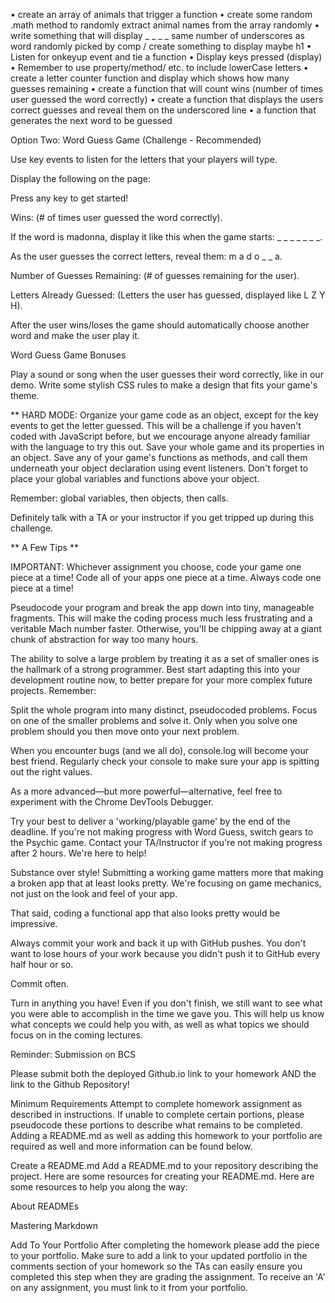 • create an array of animals that trigger a function
• create some random .math method to randomly extract animal names from the array randomly
• write something that will display _ _ _ _  same number of underscores as word randomly    picked by comp / create something to display maybe h1
• Listen for onkeyup event and tie a function 
• Display keys pressed (display)
• Remember to use property/method/ etc. to include lowerCase letters
• create a letter counter function and display which shows how many guesses remaining
• create a function that will count wins (number of times user guessed the word correctly)
• create a function that displays the users correct guesses and reveal them on the          underscored line
• a function that generates the next word to be guessed


Option Two: Word Guess Game (Challenge - Recommended)



Use key events to listen for the letters that your players will type.


Display the following on the page:


Press any key to get started!


Wins: (# of times user guessed the word correctly).


If the word is madonna, display it like this when the game starts: _ _ _ _ _ _ _.


As the user guesses the correct letters, reveal them: m a d o _ _ a.

Number of Guesses Remaining: (# of guesses remaining for the user).


Letters Already Guessed: (Letters the user has guessed, displayed like L Z Y H).

After the user wins/loses the game should automatically choose another word and make the user play it.

Word Guess Game Bonuses

Play a sound or song when the user guesses their word correctly, like in our demo.
Write some stylish CSS rules to make a design that fits your game's theme.

** HARD MODE: Organize your game code as an object, except for the key events to get the letter guessed. This will be a challenge if you haven't coded with JavaScript before, but we encourage anyone already familiar with the language to try this out.
Save your whole game and its properties in an object.
Save any of your game's functions as methods, and call them underneath your object declaration using event listeners.
Don't forget to place your global variables and functions above your object.

Remember: global variables, then objects, then calls.

Definitely talk with a TA or your instructor if you get tripped up during this challenge.

** A Few Tips **


IMPORTANT: Whichever assignment you choose, code your game one piece at a time! Code all of your apps one piece at a time. Always code one piece at a time!


Pseudocode your program and break the app down into tiny, manageable fragments. This will make the coding process much less frustrating and a veritable Mach number faster. Otherwise, you'll be chipping away at a giant chunk of abstraction for way too many hours.

The ability to solve a large problem by treating it as a set of smaller ones is the hallmark of a strong programmer. Best start adapting this into your development routine now, to better prepare for your more complex future projects.
Remember:

Split the whole program into many distinct, pseudocoded problems.
Focus on one of the smaller problems and solve it.
Only when you solve one problem should you then move onto your next problem.





When you encounter bugs (and we all do), console.log will become your best friend. Regularly check your console to make sure your app is spitting out the right values.

As a more advanced—but more powerful—alternative, feel free to experiment with the Chrome DevTools Debugger.



Try your best to deliver a 'working/playable game' by the end of the deadline. If you're not making progress with Word Guess, switch gears to the Psychic game. Contact your TA/Instructor if you're not making progress after 2 hours. We're here to help!


Substance over style! Submitting a working game matters more that making a broken app that at least looks pretty. We're focusing on game mechanics, not just on the look and feel of your app.


That said, coding a functional app that also looks pretty would be impressive.


Always commit your work and back it up with GitHub pushes. You don't want to lose hours of your work because you didn't push it to GitHub every half hour or so.


Commit often.



Turn in anything you have! Even if you don't finish, we still want to see what you were able to accomplish in the time we gave you. This will help us know what concepts we could help you with, as well as what topics we should focus on in the coming lectures.



Reminder: Submission on BCS

Please submit both the deployed Github.io link to your homework AND the link to the Github Repository!



Minimum Requirements
Attempt to complete homework assignment as described in instructions. If unable to complete certain portions, please pseudocode these portions to describe what remains to be completed. Adding a README.md as well as adding this homework to your portfolio are required as well and more information can be found below.


Create a README.md
Add a README.md to your repository describing the project. Here are some resources for creating your README.md. Here are some resources to help you along the way:


About READMEs


Mastering Markdown




Add To Your Portfolio
After completing the homework please add the piece to your portfolio. Make sure to add a link to your updated portfolio in the comments section of your homework so the TAs can easily ensure you completed this step when they are grading the assignment. To receive an 'A' on any assignment, you must link to it from your portfolio.
